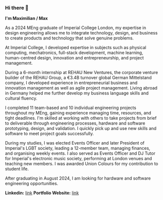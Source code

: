 ### Hi there 👋

**I'm Maximilian / Max**

As a 2024 MEng graduate of Imperial College London, my expertise in design engineering allows me to integrate technology, design, and business to create products and technology that solve genuine problems.

At Imperial College, I developed expertise in subjects such as physical computing, mechatronics, full-stack development, machine learning, human-centred design, innovation and entrepreneurship, and project management.

During a 6-month internship at REHAU New Ventures, the corporate venture builder of the REHAU Group, a €3.4B turnover global German Mittelstand company, I developed experience in entrepreneurial business and innovation management as well as agile project management. Living abroad in Germany helped me further develop my business language skills and cultural fluency.

I completed 11 team-based and 10 individual engineering projects throughout my MEng, gaining experience managing time, resources, and tight deadlines. I'm skilled at working with others to take projects from brief to deliverable through engineering processes, hardware and software prototyping, design, and validation. I quickly pick up and use new skills and software to meet project goals successfully.

During my studies, I was elected Events Officer and later President of Imperial's LGBT society, leading a 12-member team, managing finances, and organising weekly events. I also served as Events Officer and DJ Tutor for Imperial's electronic music society, performing at London venues and teaching new members. I was awarded Union Colours for my contribution to student life.

After graduating in August 2024, I am looking for hardware and software engineering opportunities.

**Linkedin:** [link](https://www.linkedin.com/in/maximilian-matthews/)
**Portfolio Website:** [link](http://mlm20.github.io/)


